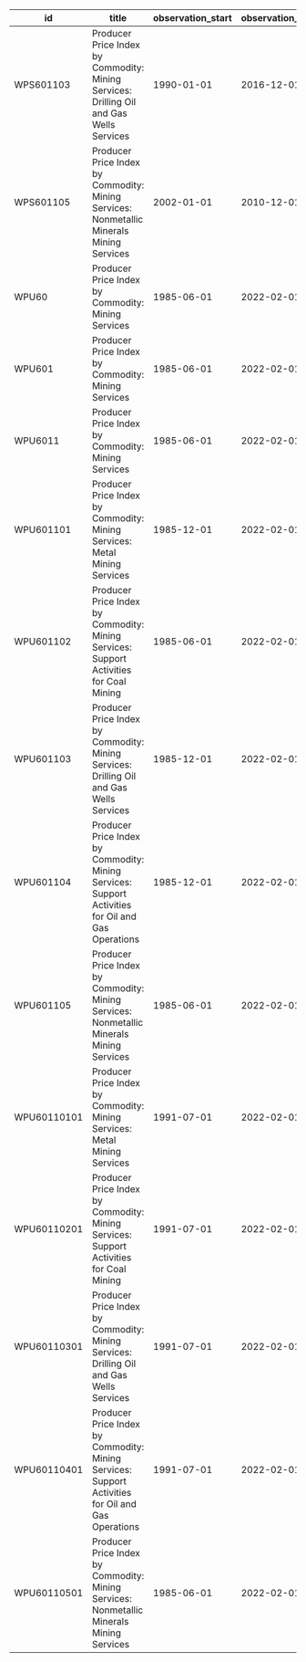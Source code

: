 | id          | title                                                                                             | observation_start   | observation_end   |
|-------------|---------------------------------------------------------------------------------------------------|---------------------|-------------------|
| WPS601103   | Producer Price Index by Commodity: Mining Services: Drilling Oil and Gas Wells Services           | 1990-01-01          | 2016-12-01        |
| WPS601105   | Producer Price Index by Commodity: Mining Services: Nonmetallic Minerals Mining Services          | 2002-01-01          | 2010-12-01        |
| WPU60       | Producer Price Index by Commodity: Mining Services                                                | 1985-06-01          | 2022-02-01        |
| WPU601      | Producer Price Index by Commodity: Mining Services                                                | 1985-06-01          | 2022-02-01        |
| WPU6011     | Producer Price Index by Commodity: Mining Services                                                | 1985-06-01          | 2022-02-01        |
| WPU601101   | Producer Price Index by Commodity: Mining Services: Metal Mining Services                         | 1985-12-01          | 2022-02-01        |
| WPU601102   | Producer Price Index by Commodity: Mining Services: Support Activities for Coal Mining            | 1985-06-01          | 2022-02-01        |
| WPU601103   | Producer Price Index by Commodity: Mining Services: Drilling Oil and Gas Wells Services           | 1985-12-01          | 2022-02-01        |
| WPU601104   | Producer Price Index by Commodity: Mining Services: Support Activities for Oil and Gas Operations | 1985-12-01          | 2022-02-01        |
| WPU601105   | Producer Price Index by Commodity: Mining Services: Nonmetallic Minerals Mining Services          | 1985-06-01          | 2022-02-01        |
| WPU60110101 | Producer Price Index by Commodity: Mining Services: Metal Mining Services                         | 1991-07-01          | 2022-02-01        |
| WPU60110201 | Producer Price Index by Commodity: Mining Services: Support Activities for Coal Mining            | 1991-07-01          | 2022-02-01        |
| WPU60110301 | Producer Price Index by Commodity: Mining Services: Drilling Oil and Gas Wells Services           | 1991-07-01          | 2022-02-01        |
| WPU60110401 | Producer Price Index by Commodity: Mining Services: Support Activities for Oil and Gas Operations | 1991-07-01          | 2022-02-01        |
| WPU60110501 | Producer Price Index by Commodity: Mining Services: Nonmetallic Minerals Mining Services          | 1985-06-01          | 2022-02-01        |